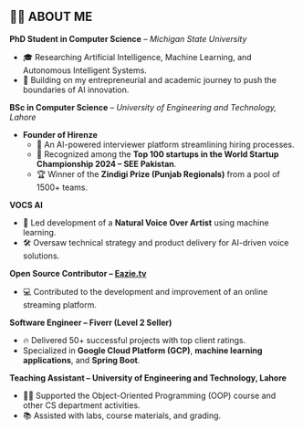 ## 🙋‍♂️ ABOUT ME

**PhD Student in Computer Science** – *Michigan State University*  
- 🎓 Researching Artificial Intelligence, Machine Learning, and Autonomous Intelligent Systems.  
- 🔬 Building on my entrepreneurial and academic journey to push the boundaries of AI innovation.  

**BSc in Computer Science** – *University of Engineering and Technology, Lahore*  
- **Founder of Hirenze**  
  - 🚀 An AI-powered interviewer platform streamlining hiring processes.  
  - 🌟 Recognized among the **Top 100 startups in the World Startup Championship 2024 – SEE Pakistan**.  
  - 🏆 Winner of the **Zindigi Prize (Punjab Regionals)** from a pool of 1500+ teams.  

**VOCS AI**  
- 🎤 Led development of a **Natural Voice Over Artist** using machine learning.  
- 🛠 Oversaw technical strategy and product delivery for AI-driven voice solutions.  

**Open Source Contributor – [Eazie.tv](https://eazie.tv/)**  
- 💻 Contributed to the development and improvement of an online streaming platform.  

**Software Engineer – Fiverr (Level 2 Seller)**  
- 🔥 Delivered 50+ successful projects with top client ratings.  
- Specialized in **Google Cloud Platform (GCP)**, **machine learning applications**, and **Spring Boot**.  

**Teaching Assistant – University of Engineering and Technology, Lahore**  
- 👨‍🏫 Supported the Object-Oriented Programming (OOP) course and other CS department activities.  
- 📚 Assisted with labs, course materials, and grading.  
